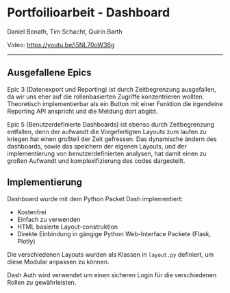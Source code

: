 # Portfoilioarbeit - Dashboard
Daniel Bonath, Tim Schacht, Quirin Barth

Video: https://youtu.be/i5NL70oW38g


---

## Ausgefallene Epics
Epic 3 (Datenexport und Reporting) ist durch Zeitbegrenzung ausgefallen, da wir uns eher auf die rollenbasierten Zugriffe konzentrieren wollten. Theoretisch implementierbar als ein Button mit einer Funktion die irgendeine Reporting API anspricht und die Meldung dort abgibt.

Epic 5 (Benutzerdefinierte Dashboards) ist ebenso durch Zeitbegrenzung entfallen, denn der aufwandt die Vorgefertigten Layouts zum laufen zu kriegen hat einen großteil der Zeit gefressen. Das dynamische ändern des dashboards, sowie das speichern der eigenen Layouts, und der implementierung von benutzerdefinierten analysen, hat damit einen zu großen Aufwandt und komplexifizierung des codes dargestellt.

## Implementierung

Dashboard wurde mit dem Python Packet Dash implementiert:
- Kostenfrei
- Einfach zu verwenden
- HTML basierte Layout-construktion
- Direkte Einbindung in gängige Python Web-Interface Packete (Flask, Plotly)

Die verschiedenen Layouts wurden als Klassen in `layout.py` definiert, um diese Modular anpassen zu können.

Dash Auth wird verwendet um einen sicheren Login für die verschiedenen Rollen zu gewährleisten.

